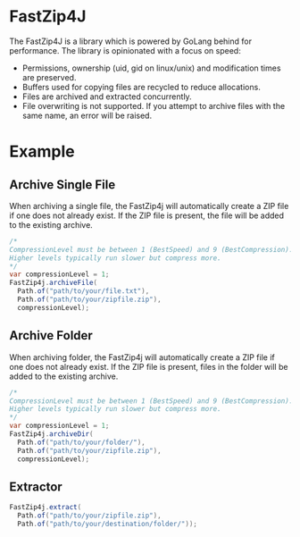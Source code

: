 # FastZip4J
The FastZip4J is a library which is powered by GoLang behind for performance. The library is opinionated with a focus on speed:
- Permissions, ownership (uid, gid on linux/unix) and modification times are preserved.
- Buffers used for copying files are recycled to reduce allocations.
- Files are archived and extracted concurrently.
- File overwriting is not supported. If you attempt to archive files with the same name, an error will be raised.

# Example
## Archive Single File
When archiving a single file, the FastZip4j will automatically create a ZIP file if one does not already exist. If the ZIP file is present, the file will be added to the existing archive.
```java
/*
CompressionLevel must be between 1 (BestSpeed) and 9 (BestCompression). 
Higher levels typically run slower but compress more.
*/
var compressionLevel = 1;
FastZip4j.archiveFile(
  Path.of("path/to/your/file.txt"),
  Path.of("path/to/your/zipfile.zip"),
  compressionLevel);
```

## Archive Folder
When archiving folder, the FastZip4j will automatically create a ZIP file if one does not already exist. If the ZIP file is present, files in the folder will be added to the existing archive.
```java
/*
CompressionLevel must be between 1 (BestSpeed) and 9 (BestCompression). 
Higher levels typically run slower but compress more.
*/
var compressionLevel = 1;
FastZip4j.archiveDir(
  Path.of("path/to/your/folder/"),
  Path.of("path/to/your/zipfile.zip"),
  compressionLevel);
```

## Extractor
```java
FastZip4j.extract(
  Path.of("path/to/your/zipfile.zip"),
  Path.of("path/to/your/destination/folder/"));
```
